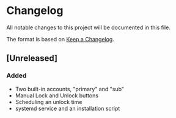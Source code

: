# Changelog
All notable changes to this project will be documented in this file.

The format is based on [Keep a Changelog](http://keepachangelog.com/en/1.0.0/).

## [Unreleased]

### Added
- Two built-in accounts, "primary" and "sub"
- Manual Lock and Unlock buttons
- Scheduling an unlock time
- systemd service and an installation script
